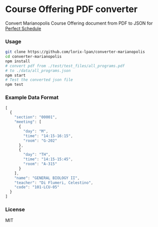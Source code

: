 # Course Offering PDF converter

Convert Marianopolis Course Offering document from PDF to JSON for [Perfect Schedule](https://github.com/lorix-lpan/perfect-schedule)

### Usage

```bash
git clone https://github.com/lorix-lpan/converter-marianopolis
cd converter-marianopolis
npm install
# convert pdf from ./test/test_files/all_programs.pdf
# to ./data/all_programs.json
npm start
# Test the converted json file
npm test
```


### Example Data Format
```javascript
[
  {
    "section": "00001",
    "meeting": [
      {
        "day": "M",
        "time": "14:15-16:15",
        "room": "G-202"
      },
      {
        "day": "TH",
        "time": "14:15-15:45",
        "room": "A-315"
      }
    ],
    "name": "GENERAL BIOLOGY II",
    "teacher": "Di Flumeri, Celestino",
    "code": "101-LCU-05"
  }
]
```

### License
MIT
